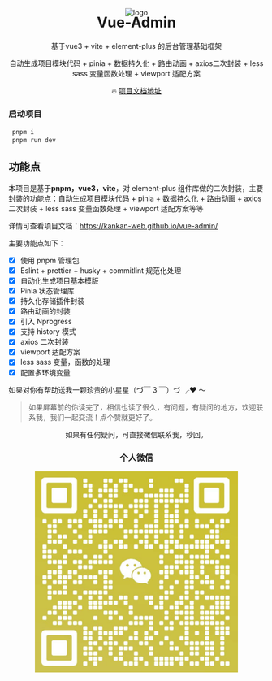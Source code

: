 <p align="center">
 <img alt="logo" src="https://vuejs.org/images/logo.png" width="100" height="100">
</p>
<h1 align="center" style='margin-top: -20px'>Vue-Admin</h1>
<p align="center">基于vue3 + vite + element-plus 的后台管理基础框架</p>
<p align="center">自动生成项目模块代码 + pinia + 数据持久化 + 路由动画 + axios二次封装 + less sass 变量函数处理 + viewport 适配方案</p>

<p align="center">
  🔥 <a href="https://kankan-web.github.io/vue-admin/">项目文档地址</a>
</p>

<h3>启动项目</h3>

```
 pnpm i
 pnpm run dev
```

## 功能点

本项目是基于**pnpm，vue3，vite**，对 element-plus 组件库做的二次封装，主要封装的功能点：自动生成项目模块代码 + pinia + 数据持久化 + 路由动画 + axios 二次封装 + less sass 变量函数处理 + viewport 适配方案等等

详情可查看项目文档：https://kankan-web.github.io/vue-admin/

主要功能点如下：

- [x] 使用 pnpm 管理包
- [x] Eslint + prettier + husky + commitlint 规范化处理
- [x] 自动化生成项目基本模版
- [x] Pinia 状态管理库
- [x] 持久化存储插件封装
- [x] 路由动画的封装
- [x] 引入 Nprogress
- [x] 支持 history 模式
- [x] axios 二次封装
- [x] viewport 适配方案
- [x] less sass 变量，函数的处理
- [x] 配置多环境变量

如果对你有帮助送我一颗珍贵的小星星（づ￣ 3 ￣）づ ╭❤ ～

> 如果屏幕前的你读完了，相信也读了很久，有问题，有疑问的地方，欢迎联系我，我们一起交流！点个赞就更好了。

<p align="center">如果有任何疑问，可直接微信联系我，秒回。</p>
<h3 align='center'>个人微信</h3>

<p style='display:flex;justify-content: center;align-items: center' align="center">
<img alt="logo" style='display:flex;text-align:center' src="./src/assets/image/wx.png" width="400">
</p>
